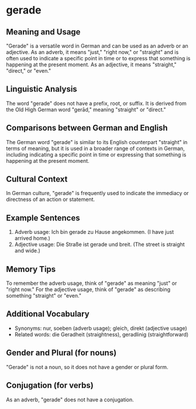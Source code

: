 # gerade
## Meaning and Usage
"Gerade" is a versatile word in German and can be used as an adverb or an adjective. As an adverb, it means "just," "right now," or "straight" and is often used to indicate a specific point in time or to express that something is happening at the present moment. As an adjective, it means "straight," "direct," or "even."

## Linguistic Analysis
The word "gerade" does not have a prefix, root, or suffix. It is derived from the Old High German word "gerād," meaning "straight" or "direct."

## Comparisons between German and English
The German word "gerade" is similar to its English counterpart "straight" in terms of meaning, but it is used in a broader range of contexts in German, including indicating a specific point in time or expressing that something is happening at the present moment.

## Cultural Context
In German culture, "gerade" is frequently used to indicate the immediacy or directness of an action or statement.

## Example Sentences
1. Adverb usage: Ich bin gerade zu Hause angekommen. (I have just arrived home.)
2. Adjective usage: Die Straße ist gerade und breit. (The street is straight and wide.)

## Memory Tips
To remember the adverb usage, think of "gerade" as meaning "just" or "right now." For the adjective usage, think of "gerade" as describing something "straight" or "even."

## Additional Vocabulary
- Synonyms: nur, soeben (adverb usage); gleich, direkt (adjective usage)
- Related words: die Geradheit (straightness), geradlinig (straightforward)

## Gender and Plural (for nouns)
"Gerade" is not a noun, so it does not have a gender or plural form.

## Conjugation (for verbs)
As an adverb, "gerade" does not have a conjugation.
